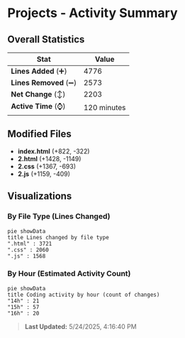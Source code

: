 # Projects - Activity Summary 

## Overall Statistics

| Stat                   | Value                                                             |
| ---------------------- | ----------------------------------------------------------------- |
| **Lines Added** (➕)   | 4776                                          |
| **Lines Removed** (➖) | 2573                                        |
| **Net Change** (↕)    | 2203                |
| **Active Time** (⌚)   | 120 minutes |


## Modified Files
- **index.html** (+822, -322)
- **2.html** (+1428, -1149)
- **2.css** (+1367, -693)
- **2.js** (+1159, -409)

## Visualizations

### By File Type (Lines Changed)

```mermaid
pie showData
title Lines changed by file type
".html" : 3721
".css" : 2060
".js" : 1568
```

### By Hour (Estimated Activity Count)

```mermaid
pie showData
title Coding activity by hour (count of changes)
"14h" : 21
"15h" : 57
"16h" : 20
```


> **Last Updated:** 5/24/2025, 4:16:40 PM